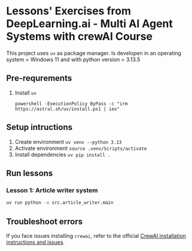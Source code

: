 # Lessons' Exercises from DeepLearning.ai -  Multi AI Agent Systems with crewAI Course
This project uses `uv` as package manager.
Is developen in an operating system = Windows 11 and with python version = 3.13.5

## Pre-requrements
1. Install `uv`
   ``` shell
   powershell -ExecutionPolicy ByPass -c "irm https://astral.sh/uv/install.ps1 | iex"
   ```

## Setup intructions
1. Create environment `uv venv --python 3.13`
2. Activate environment `source .venv/Scripts/activate`
3. Install dependencies `uv pip install .`


## Run lessons
### Lesson 1: Article writer system

``` bash
uv run python -m src.article_writer.main
```


## Troubleshoot errors
If you face issues installing `crewai`, refer to the official [CrewAI installation instructions and issues](https://docs.crewai.com/en/installation#video-tutorial).